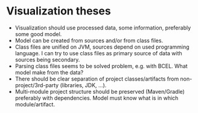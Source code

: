# Visualization theses

* Visualization should use processed data, some information, preferably some good model.
* Model can be created from sources and/or from class files.
* Class files are unified on JVM, sources depend on used programming language. I can try to use
class files as primary source of data with sources being secondary.
* Parsing class files seems to be solved problem, e.g. with BCEL. What model make from the data?
* There should be clear separation of project classes/artifacts from non-project/3rd-party
(libraries, JDK, ...).
* Multi-module project structure should be preserved (Maven/Gradle) preferably with dependencies.
Model must know what is in which module/artifact.